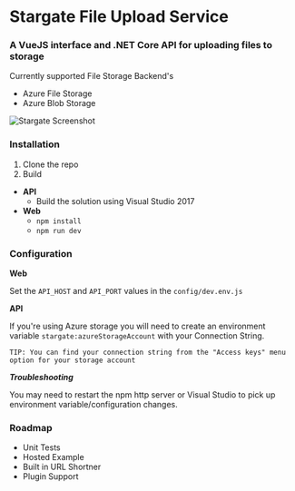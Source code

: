 # Stargate File Upload Service
### A VueJS interface and .NET Core API for uploading files to storage

Currently supported File Storage Backend's

* Azure File Storage
* Azure Blob Storage

![Stargate Screenshot](https://i.imgur.com/tLfHqxk.png)

### Installation

1. Clone the repo
2. Build
  * **API**
     * Build the solution using Visual Studio 2017
  * **Web**
     * `npm install`
     * `npm run dev`

### Configuration

**Web**

Set the `API_HOST` and `API_PORT` values in the `config/dev.env.js`

**API**

If you're using Azure storage you will need to create an environment variable `stargate:azureStorageAccount` with your Connection String.

```
TIP: You can find your connection string from the "Access keys" menu option for your storage account
```

**_Troubleshooting_**

You may need to restart the npm http server or Visual Studio to pick up environment variable/configuration changes.

### Roadmap

* Unit Tests
* Hosted Example
* Built in URL Shortner
* Plugin Support
